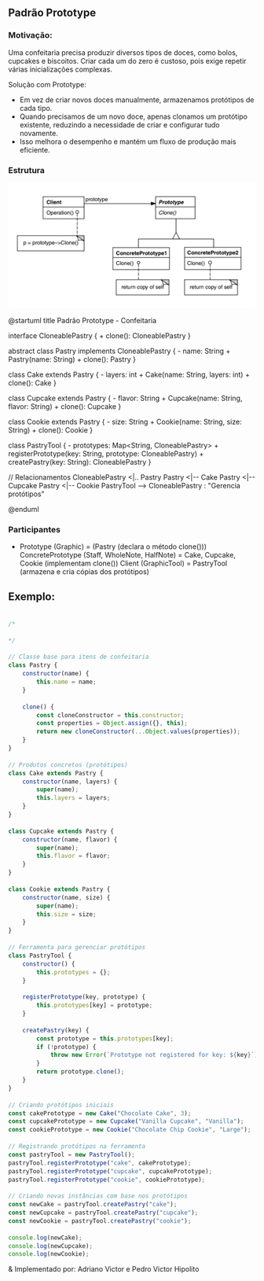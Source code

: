 ## Padrão Prototype

### Motivação:

Uma confeitaria precisa produzir diversos tipos de doces, como bolos, cupcakes e biscoitos. Criar cada um do zero é custoso, pois exige repetir várias inicializações complexas.

Solução com Prototype:

- Em vez de criar novos doces manualmente, armazenamos protótipos de cada tipo.
- Quando precisamos de um novo doce, apenas clonamos um protótipo existente, reduzindo a necessidade de criar e configurar tudo novamente.
- Isso melhora o desempenho e mantém um fluxo de produção mais eficiente.
  
### Estrutura

![alt text](image.png)


@startuml
title Padrão Prototype - Confeitaria 

interface CloneablePastry {
    + clone(): CloneablePastry
}

abstract class Pastry implements CloneablePastry {
    - name: String
    + Pastry(name: String)
    + clone(): Pastry
}

class Cake extends Pastry {
    - layers: int
    + Cake(name: String, layers: int)
    + clone(): Cake
}

class Cupcake extends Pastry {
    - flavor: String
    + Cupcake(name: String, flavor: String)
    + clone(): Cupcake
}

class Cookie extends Pastry {
    - size: String
    + Cookie(name: String, size: String)
    + clone(): Cookie
}

class PastryTool {
    - prototypes: Map<String, CloneablePastry>
    + registerPrototype(key: String, prototype: CloneablePastry)
    + createPastry(key: String): CloneablePastry
}

// Relacionamentos
CloneablePastry <|.. Pastry
Pastry <|-- Cake
Pastry <|-- Cupcake
Pastry <|-- Cookie
PastryTool --> CloneablePastry : "Gerencia protótipos"

@enduml


### Participantes

- Prototype (Graphic) = (Pastry (declara o método clone()))
ConcretePrototype (Staff, WholeNote, HalfNote) = Cake, Cupcake, Cookie (implementam clone())
Client (GraphicTool) = PastryTool (armazena e cria cópias dos protótipos)


## Exemplo:
```js

/*

*/

// Classe base para itens de confeitaria
class Pastry {
    constructor(name) {
        this.name = name;
    }

    clone() {
        const cloneConstructor = this.constructor;
        const properties = Object.assign({}, this);
        return new cloneConstructor(...Object.values(properties));
    }
}

// Produtos concretos (protótipos)
class Cake extends Pastry {
    constructor(name, layers) {
        super(name);
        this.layers = layers;
    }
}

class Cupcake extends Pastry {
    constructor(name, flavor) {
        super(name);
        this.flavor = flavor;
    }
}

class Cookie extends Pastry {
    constructor(name, size) {
        super(name);
        this.size = size;
    }
}

// Ferramenta para gerenciar protótipos
class PastryTool {
    constructor() {
        this.prototypes = {};
    }

    registerPrototype(key, prototype) {
        this.prototypes[key] = prototype;
    }

    createPastry(key) {
        const prototype = this.prototypes[key];
        if (!prototype) {
            throw new Error(`Prototype not registered for key: ${key}`);
        }
        return prototype.clone();
    }
}

// Criando protótipos iniciais
const cakePrototype = new Cake("Chocolate Cake", 3);
const cupcakePrototype = new Cupcake("Vanilla Cupcake", "Vanilla");
const cookiePrototype = new Cookie("Chocolate Chip Cookie", "Large");

// Registrando protótipos na ferramenta
const pastryTool = new PastryTool();
pastryTool.registerPrototype("cake", cakePrototype);
pastryTool.registerPrototype("cupcake", cupcakePrototype);
pastryTool.registerPrototype("cookie", cookiePrototype);

// Criando novas instâncias com base nos protótipos
const newCake = pastryTool.createPastry("cake");
const newCupcake = pastryTool.createPastry("cupcake");
const newCookie = pastryTool.createPastry("cookie");

console.log(newCake);
console.log(newCupcake);
console.log(newCookie);

```

& Implementado por: Adriano Victor e Pedro Victor Hipolito